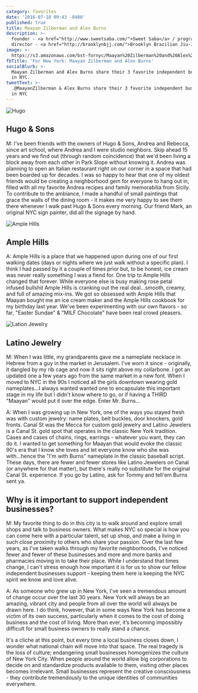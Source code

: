 ```yaml
---
category: favorites
date: '2016-07-18 09:43 -0400'
published: true
title: Maayan Zilberman and Alex Burns
description: >-
  founder - <a href="http://www.sweetsaba.com/">Sweet Saba</a> / program
  director - <a href="http://brooklynbjj.com/">Brooklyn Brazilian Jiu-Jitsu</a>
image: >-
  https://s3.amazonaws.com/bst-fornyc/Maayan%20Zilberman%20and%20Alex%20Burns%20Main%20Portrait.jpg
fbTitle: 'For New York: Maayan Zilberman and Alex Burns'
socialBlurb: >-
  Maayan Zilberman and Alex Burns share their 3 favorite independent businesses
  in NYC. 
tweetText: >-
  .@MaayanZilberman & Alex Burns share their 3 favorite independent businesses
  in NYC
---
```

![Hugo](https://s3.amazonaws.com/bst-fornyc/Maayan%20Zilberman%20and%20Alex%20Burns%20Hugo.jpg)
## Hugo & Sons 
M: I've been friends with the owners of Hugo & Sons, Andrea and Rebecca, since art school, where Andrea and I were studio neighbors. Skip ahead 15 years and we find out (through random coincidence) that we'd been living a block away from each other in Park Slope without knowing it. Andrea was planning to open an Italian restaurant right on our corner in a space that had been boarded up for decades. I was so happy to hear that one of my oldest friends would be creating a neighborhood gem for everyone to hang out in, filled with all my favorite Andrea recipes and family memorabilia from Sicily. To contribute to the ambiance, I made a handful of small paintings that grace the walls of the dining room - it makes me very happy to see them there whenever I walk past Hugo & Sons every morning. Our friend Mark, an original NYC sign painter, did all the signage by hand.

![Ample Hills](https://s3.amazonaws.com/bst-fornyc/Maayan%20Zilberman%20and%20Alex%20Burns%20Ample%20Hills.jpg)
## Ample Hills
A: Ample Hills is a place that we happened upon during one of our first walking dates (days or nights where we just walk without a specific plan). I think I had passed by it a couple of times prior but, to be honest, ice cream was never really something I was a fiend for. One trip to Ample Hills changed that forever. While everyone else is busy making rose petal infused bullshit Ample Hills is cranking out the real deal...smooth, creamy, and full of amazing mix-ins. We got so obsessed with Ample Hills that Maayan bought me an ice cream maker and the Ample Hills cookbook for my birthday last year. We've been experimenting with our own flavors - so far, "Easter Sundae" & "MILF Chocolate" have been real crowd pleasers.

![Lation Jewelry](https://s3.amazonaws.com/bst-fornyc/Maayan%20Zilberman%20and%20Alex%20Burns%20Latino%20Jewelry.jpg)
## Latino Jewelry
M: When I was little, my grandparents gave me a nameplate necklace in Hebrew from a guy in the market in Jerusalem. I've worn it since - originally, it dangled by my rib cage and now it sits right above my collarbone. I got an updated one a few years ago from the same market in a new font. When I moved to NYC in the 90s I noticed all the girls downtown wearing gold nameplates...I always wanted wanted one to encapsulate this important stage in my life but I didn't know where to go, or if having a THIRD "Maayan" would put it over the edge. Enter Mr. Burns...

A: When I was growing up in New York, one of the ways you stayed fresh was with custom jewelry: name plates, belt buckles, door knockers, gold fronts. Canal St was the Mecca for custom gold jewelry and Latino Jewelers is a Canal St. gold spot that operates in the classic New York tradition. Cases and cases of chains, rings, earrings - whatever you want, they can do it. I wanted to get something for Maayan that would evoke the classic 90's era that I know she loves and let everyone know who she was with...hence the "I'm with Burns" nameplate in the classic baseball script. These days, there are fewer and fewer stores like Latino Jewelers on Canal (or anywhere for that matter), but there's really no substitute for the original Canal St. experience. If you go by Latino, ask for Tommy and tell'em Burns sent ya. 

## Why is it important to support independent businesses?
M: My favorite thing to do in this city is to walk around and explore small shops and talk to business owners. What makes NYC so special is how you can come here with a particular talent, set up shop, and make a living in such close proximity to others who share your passion. Over the last few years, as I've taken walks through my favorite neighborhoods, I've noticed fewer and fewer of these businesses and more and more banks and pharmacies moving in to take their place. While I understand that times change, I can't stress enough how important it is for us to show our fellow independent businesses support - keeping them here is keeping the NYC spirit we know and love alive. 

A: As someone who grew up in New York, I've seen a tremendous amount of change occur over the last 30 years. New York will always be an amazing, vibrant city and people from all over the world will always be drawn here. I do think, however, that in some ways New York has become a victim of its own success, particularly when it comes to the cost of doing business and the cost of living. More than ever, it’s becoming impossibly difficult for small business owners to really stand a chance. 

It's a cliche at this point, but every time a local business closes down, I wonder what national chain will move into that space. The real tragedy is the loss of culture; endangering small businesses homogenizes the culture of New York City. When people around the world allow big corporations to decide on and standardize products available to them, visiting other places becomes irrelevant. Small businesses represent the creative consciousness - they contribute tremendously to the unique identities of communities everywhere.
